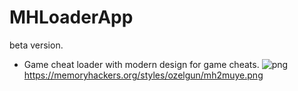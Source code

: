 # MHLoaderApp
beta version.
* Game cheat loader with modern design for game cheats.
<left><img src="https://memoryhackers.org/styles/ozelgun/mh2muye.png" alt="png" border="0"/></left>
https://memoryhackers.org/styles/ozelgun/mh2muye.png
